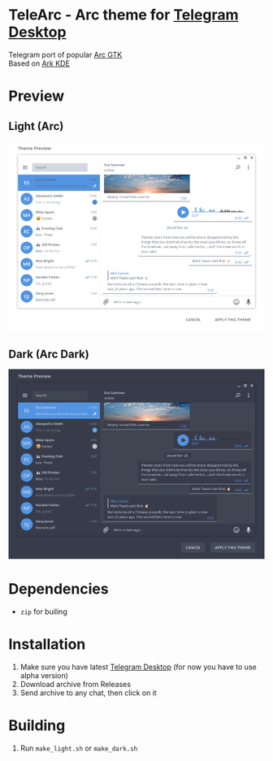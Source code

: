 # TeleArc - Arc theme for [Telegram Desktop][telegram_desktop]
Telegram port of popular [Arc GTK][arc_gtk]  
Based on [Ark KDE][arc_kde]

# Preview
## Light (Arc)
![Light preview][telearc_light]
## Dark (Arc Dark)
![Dark preview][telearc_dark]

# Dependencies
- `zip` for builing

# Installation
1. Make sure you have latest [Telegram Desktop][telegram_desktop] (for now you have to use alpha version)
2. Download archive from Releases
3. Send archive to any chat, then click on it

# Building
1. Run `make_light.sh` or `make_dark.sh`

[telegram_desktop]: https://desktop.telegram.org
[telearc_light]: https://raw.githubusercontent.com/MrYadro/TeleArc/master/light_preview.png
[telearc_dark]: https://raw.githubusercontent.com/MrYadro/TeleArc/master/dark_preview.png
[arc_gtk]: https://github.com/horst3180/arc-theme
[arc_kde]: https://github.com/PapirusDevelopmentTeam/arc-kde
